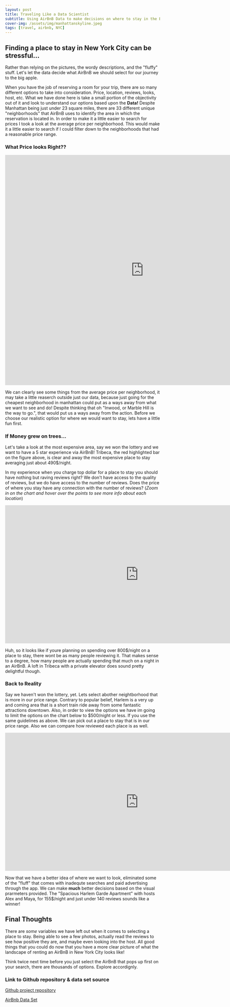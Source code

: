 ```yaml
---
layout: post
title: Traveling Like a Data Scientist
subtitle: Using AirBnB Data to make decisions on where to stay in the Big Apple
cover-img: /assets/img/manhattanskyline.jpeg
tags: [travel, airbnb, NYC]
---
```


## Finding a place to stay in New York City can be stressful...

Rather than relying on the pictures, the wordy descriptions, and the "fluffy" stuff. Let's let the data decide what AirBnB we should select for our journey to the big apple. 

When you have the job of reserving a room for your trip, there are so many different options to take into consideration. Price, location, reviews, looks, host, etc. What we have done here is take a small portion of the objectivity out of it and look to understand our options based upon the **Data!**
Despite Manhattan being just under 23 square miles, there are 33 different unique "neighborhoods" that AirBnB uses to identify the area in which the reservation is located in. In order to make it a little easier to search for prices I took a look at the average price per neighborhood. This would make it a little easier to search if I could filter down to the neighborhoods that had a reasonable price range.

### What Price looks Right??

<iframe style="border-width:0" src="https://charts.sharpdesigndigital.com/trevor-manhattanavgsbig.html" width="900" height="750" style='margin: 0 auto; display: block'> </iframe>

We can clearly see some things from the average price per neighborhood, it may take a little reaserch outside just our data, because just going for the cheapest neighborhood in manhattan could put as a ways away from what we want to see and do! Despite thinking that oh "Inwood, or Marble Hill is the way to go.", that would put us a ways away from the action. Before we choose our realistic option for where we would want to stay, lets have a little fun first. 

### If Money grew on trees...

Let's take a look at the most expensive area, say we won the lottery and we want to have a 5 star experience via AirBnB! Tribeca, the red highlighted bar on the figure above, is clear and away the most expensive place to stay averaging just about 490$/night.

In my experience when you charge top dollar for a place to stay you should have nothing but raving reviews right? We don't have access to the quality of reviews, but we do have access to the number of reviews. Does the price of where you stay have any connection with the number of reviews? (_Zoom in on the chart and hover over the points to see more info about each location_)

<iframe style="border-width:0" src="https://charts.sharpdesigndigital.com/trevor-tribecreviewspricebig.html" width="865" height="450"> </iframe>

Huh, so it looks like if youre planning on spending over 800$/night on a place to stay, there wont be as many people reviewing it. That makes sense to a degree, how many people are actually spending that much on a night in an AirBnB. A loft in Tribeca with a private elevator does sound pretty delightful though. 

### Back to Reality

Say we haven't won the lottery, yet. Lets select abother neightborhood that is more in our price range. Contrary to popular belief, Harlem is a very up and coming area that is a short train ride away from some fantastic attractions downtown. Also, in order to view the options we have im going to limit the options on the chart below to $500/night or less. If you use the same guidelines as above. We can pick out a place to stay that is in our price range. Also we can compare how reviewed each place is as well. 

<iframe style="border-width:0" src="https://charts.sharpdesigndigital.com/trevor-harlemreviewsbig.html" width="865" height="450"> </iframe>

Now that we have a better idea of where we want to look, eliminated some of the "fluff" that comes with inadequte searches and paid advertising through the app. We can make **much** better decisions based on the visual prarmeters provided. The "Spacious Harlem Garde Apartment" with hosts Alex and Maya, for 155$/night and just under 140 reviews sounds like a winner! 


## Final Thoughts

There are _some_ variables we have left out when it comes to selecting a place to stay. Being able to see a few photos, actually read the reviews to see how positive they are, and maybe even looking into the host. All good things that you could do now that you have a more clear picture of what the landscape of renting an AirBnB in New York City looks like! 

Think twice next time before you just select the AirBnB that pops up first on your search, there are thousands of options. Explore accordignly. 


### Link to Github repository & data set source 

[Github project repository](https://github.com/trevorwjames/Build-Week-1)

[AirBnb Data Set](http://insideairbnb.com/get-the-data.html)



